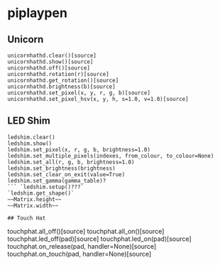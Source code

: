 # piplaypen
## Unicorn 
```
unicornhathd.clear()[source]
unicornhathd.show()[source]
unicornhathd.off()[source]
unicornhathd.rotation(r)[source]
unicornhathd.get_rotation()[source]
unicornhathd.brightness(b)[source]
unicornhathd.set_pixel(x, y, r, g, b)[source]
unicornhathd.set_pixel_hsv(x, y, h, s=1.0, v=1.0)[source]
```
## LED Shim
```
ledshim.clear()
ledshim.show()
ledshim.set_pixel(x, r, g, b, brightness=1.0)
ledshim.set_multiple_pixels(indexes, from_colour, to_colour=None)
ledshim.set_all(r, g, b, brightness=1.0)
ledshim.set_brightness(brightness)
ledshim.set_clear_on_exit(value=True)
ledshim.set_gamma(gamma_table)?
``` `ledshim.setup()???`  
`ledshim.get_shape()`  
~~Matrix.height~~  
~~Matrix.width~~

## Touch Hat
```
touchphat.all_off()[source]
touchphat.all_on()[source]
touchphat.led_off(pad)[source]
touchphat.led_on(pad)[source]
touchphat.on_release(pad, handler=None)[source]
touchphat.on_touch(pad, handler=None)[source]
```
